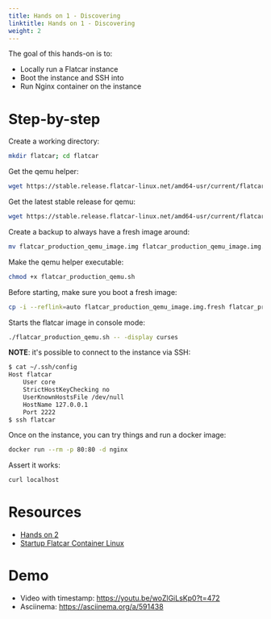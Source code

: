 ```yaml
---
title: Hands on 1 - Discovering
linktitle: Hands on 1 - Discovering
weight: 2
---
```


The goal of this hands-on is to:

* Locally run a Flatcar instance
* Boot the instance and SSH into
* Run Nginx container on the instance

# Step-by-step

Create a working directory:

```bash
mkdir flatcar; cd flatcar
```

Get the qemu helper:

```bash
wget https://stable.release.flatcar-linux.net/amd64-usr/current/flatcar_production_qemu.sh
```

Get the latest stable release for qemu:

```bash
wget https://stable.release.flatcar-linux.net/amd64-usr/current/flatcar_production_qemu_image.img
```

Create a backup to always have a fresh image around:

```bash
mv flatcar_production_qemu_image.img flatcar_production_qemu_image.img.fresh
```

Make the qemu helper executable:

```bash
chmod +x flatcar_production_qemu.sh
```

Before starting, make sure you boot a fresh image:

```bash
cp -i --reflink=auto flatcar_production_qemu_image.img.fresh flatcar_production_qemu_image.img
```

Starts the flatcar image in console mode:

```bash
./flatcar_production_qemu.sh -- -display curses
```

**__NOTE__**: it's possible to connect to the instance via SSH:

```bash
$ cat ~/.ssh/config
Host flatcar
	User core
	StrictHostKeyChecking no
	UserKnownHostsFile /dev/null
	HostName 127.0.0.1
	Port 2222
$ ssh flatcar
```

Once on the instance, you can try things and run a docker image:

```bash
docker run --rm -p 80:80 -d nginx
```

Assert it works:

```bash
curl localhost
```

# Resources

* [Hands on 2](../../tutorial/hands-on-2/)
* [Startup Flatcar Container Linux ](../../installing/vms/qemu/#startup-flatcar-container-linux)

# Demo

* Video with timestamp: <https://youtu.be/woZlGiLsKp0?t=472>
* Asciinema: <https://asciinema.org/a/591438>
